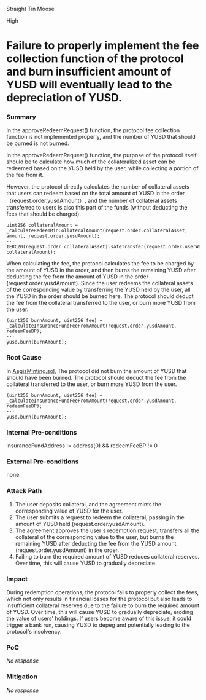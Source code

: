 Straight Tin Moose

High

# Failure to properly implement the fee collection function of the protocol and burn insufficient amount of YUSD will eventually lead to the depreciation of YUSD.

### Summary

In the approveRedeemRequest() function, the protocol fee collection function is not implemented properly, and the number of YUSD that should be burned is not burned.

In the approveRedeemRequest() function, the purpose of the protocol itself should be to calculate how much of the collateralized asset can be redeemed based on the YUSD held by the user, while collecting a portion of the fee from it.

However, the protocol directly calculates the number of collateral assets that users can redeem based on the total amount of YUSD in the order（request.order.yusdAmount）, and the number of collateral assets transferred to users is also this part of the funds (without deducting the fees that should be charged).
```solidity
uint256 collateralAmount = _calculateRedeemMinCollateralAmount(request.order.collateralAsset, amount, request.order.yusdAmount);
···
IERC20(request.order.collateralAsset).safeTransfer(request.order.userWallet, collateralAmount);
```

When calculating the fee, the protocol calculates the fee to be charged by the amount of YUSD in the order, and then burns the remaining YUSD after deducting the fee from the amount of YUSD in the order (request.order.yusdAmount). Since the user redeems the collateral assets of the corresponding value by transferring the YUSD held by the user, all the YUSD in the order should be burned here. The protocol should deduct the fee from the collateral transferred to the user, or burn more YUSD from the user.
```solidity
(uint256 burnAmount, uint256 fee) = _calculateInsuranceFundFeeFromAmount(request.order.yusdAmount, redeemFeeBP);
···
yusd.burn(burnAmount);
```

### Root Cause

In [AegisMinting.sol](https://github.com/sherlock-audit/2025-04-aegis-op-grant/blob/4aceb235db96b2299bb95ebf16e83a24f987bf3e/aegis-contracts/contracts/AegisMinting.sol#L345-L355), The protocol did not burn the amount of YUSD that should have been burned. The protocol should deduct the fee from the collateral transferred to the user, or burn more YUSD from the user.
```solidity
(uint256 burnAmount, uint256 fee) = _calculateInsuranceFundFeeFromAmount(request.order.yusdAmount, redeemFeeBP);
···
yusd.burn(burnAmount);
```

### Internal Pre-conditions

insuranceFundAddress != address(0) && redeemFeeBP != 0

### External Pre-conditions

none

### Attack Path

1. The user deposits collateral, and the agreement mints the corresponding value of YUSD for the user.
2. The user submits a request to redeem the collateral, passing in the amount of YUSD held (request.order.yusdAmount).
3. The agreement approves the user's redemption request, transfers all the collateral of the corresponding value to the user, but burns the remaining YUSD after deducting the fee from the YUSD amount (request.order.yusdAmount) in the order.
4. Failing to burn the required amount of YUSD reduces collateral reserves. Over time, this will cause YUSD to gradually depreciate. 

### Impact

During redemption operations, the protocol fails to properly collect the fees, which not only results in financial losses for the protocol but also leads to insufficient collateral reserves due to the failure to burn the required amount of YUSD. Over time, this will cause YUSD to gradually depreciate, eroding the value of users' holdings. If users become aware of this issue, it could trigger a bank run, causing YUSD to depeg and potentially leading to the protocol's insolvency.

### PoC

_No response_

### Mitigation

_No response_